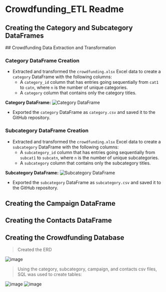 <h1>Crowdfunding_ETL Readme </h1>

<h2>Creating the Category and Subcategory DataFrames</h2>
## Crowdfunding Data Extraction and Transformation

### Category DataFrame Creation
- Extracted and transformed the `crowdfunding.xlsx` Excel data to create a `category` DataFrame with the following columns:
  - A `category_id` column that has entries going sequentially from `cat1` to `catn`, where `n` is the number of unique categories.
  - A `category` column that contains only the category titles.

**Category DataFrame:**
![Category DataFrame](https://github.com/chris-levine/Crowdfunding_ETL/assets/143288511/595db0e8-4e41-4c6b-a47a-099a8805e96f)

- Exported the `category` DataFrame as `category.csv` and saved it to the GitHub repository.

### Subcategory DataFrame Creation
- Extracted and transformed the `crowdfunding.xlsx` Excel data to create a `subcategory` DataFrame with the following columns:
  - A `subcategory_id` column that has entries going sequentially from `subcat1` to `subcatn`, where `n` is the number of unique subcategories.
  - A `subcategory` column that contains only the subcategory titles.

**Subcategory DataFrame:**
![Subcategory DataFrame](https://github.com/chris-levine/Crowdfunding_ETL/assets/143288511/b7fe2fed-5ff5-4110-99f2-b66f49ca6aef)

- Exported the `subcategory` DataFrame as `subcategory.csv` and saved it to the GitHub repository.

<h2>Creating the Campaign DataFrame</h2>

<h2>Creating the Contacts DataFrame</h2>

<h2>Creating the Crowdfunding Database</h2>
<blockquote>Created the ERD </blockquote>

 ![image](https://github.com/chris-levine/Crowdfunding_ETL/assets/15304495/88e041ce-42d9-478a-87aa-06c058f0ef39)
 
<blockquote>Using the category, subcategory, campaign, and contacts csv files, SQL was used to create tables:</blockquote>

  ![image](https://github.com/chris-levine/Crowdfunding_ETL/assets/15304495/dc76fe73-2672-4100-b9d4-b522d30e4822)
  ![image](https://github.com/chris-levine/Crowdfunding_ETL/assets/15304495/cdf5e595-740e-4100-b4d4-a31a20439b5b)

